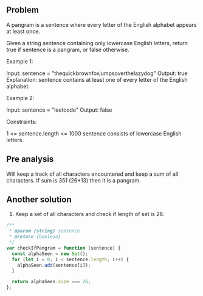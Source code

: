 ## Problem

A pangram is a sentence where every letter of the English alphabet appears at least once.

Given a string sentence containing only lowercase English letters, return true if sentence is a pangram, or false otherwise.

Example 1:

Input: sentence = "thequickbrownfoxjumpsoverthelazydog"
Output: true
Explanation: sentence contains at least one of every letter of the English alphabet.

Example 2:

Input: sentence = "leetcode"
Output: false

Constraints:

1 <= sentence.length <= 1000
sentence consists of lowercase English letters.

## Pre analysis

Will keep a track of all characters encountered and keep a sum of all characters. If sum is 351 (26\*13) then it is a pangram.

## Another solution

1. Keep a set of all characters and check if length of set is 26.

```javascript
/**
 * @param {string} sentence
 * @return {boolean}
 */
var checkIfPangram = function (sentence) {
  const alphaSeen = new Set();
  for (let i = 0; i < sentence.length; i++) {
    alphaSeen.add(sentence[i]);
  }

  return alphaSeen.size === 26;
};
```
